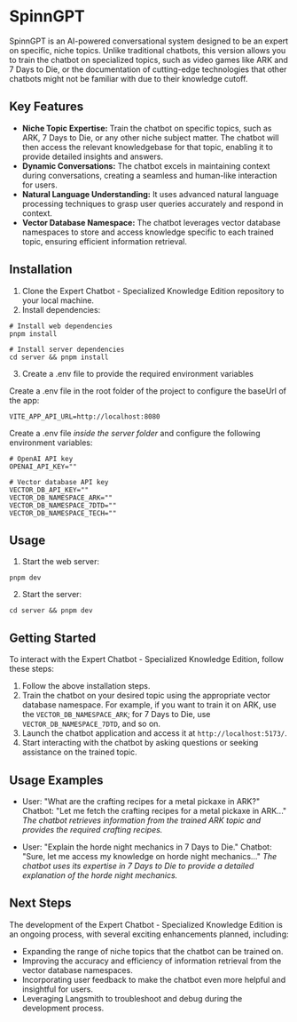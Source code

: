 # SpinnGPT

SpinnGPT is an AI-powered conversational system designed to be an expert on specific, niche topics. Unlike traditional chatbots, this version allows you to train the chatbot on specialized topics, such as video games like ARK and 7 Days to Die, or the documentation of cutting-edge technologies that other chatbots might not be familiar with due to their knowledge cutoff.

## Key Features

- **Niche Topic Expertise:** Train the chatbot on specific topics, such as ARK, 7 Days to Die, or any other niche subject matter. The chatbot will then access the relevant knowledgebase for that topic, enabling it to provide detailed insights and answers.
- **Dynamic Conversations:** The chatbot excels in maintaining context during conversations, creating a seamless and human-like interaction for users.
- **Natural Language Understanding:** It uses advanced natural language processing techniques to grasp user queries accurately and respond in context.
- **Vector Database Namespace:** The chatbot leverages vector database namespaces to store and access knowledge specific to each trained topic, ensuring efficient information retrieval.

## Installation

1. Clone the Expert Chatbot - Specialized Knowledge Edition repository to your local machine.
2. Install dependencies:

```shell
# Install web dependencies
pnpm install

# Install server dependencies
cd server && pnpm install
```

3. Create a .env file to provide the required environment variables

Create a .env file in the root folder of the project to configure the baseUrl of the app:

```
VITE_APP_API_URL=http://localhost:8080
```

Create a .env file *inside the server folder* and configure the following environment variables:

```
# OpenAI API key
OPENAI_API_KEY=""

# Vector database API key
VECTOR_DB_API_KEY=""
VECTOR_DB_NAMESPACE_ARK=""
VECTOR_DB_NAMESPACE_7DTD=""
VECTOR_DB_NAMESPACE_TECH=""
```

## Usage

1. Start the web server:

```shell
pnpm dev
```

2. Start the server:

```shell
cd server && pnpm dev
```

## Getting Started

To interact with the Expert Chatbot - Specialized Knowledge Edition, follow these steps:

1. Follow the above installation steps.
2. Train the chatbot on your desired topic using the appropriate vector database namespace. For example, if you want to train it on ARK, use the `VECTOR_DB_NAMESPACE_ARK`; for 7 Days to Die, use `VECTOR_DB_NAMESPACE_7DTD`, and so on.
3. Launch the chatbot application and access it at `http://localhost:5173/`.
4. Start interacting with the chatbot by asking questions or seeking assistance on the trained topic.

## Usage Examples

- User: "What are the crafting recipes for a metal pickaxe in ARK?"
  Chatbot: "Let me fetch the crafting recipes for a metal pickaxe in ARK..."
  _The chatbot retrieves information from the trained ARK topic and provides the required crafting recipes._

- User: "Explain the horde night mechanics in 7 Days to Die."
  Chatbot: "Sure, let me access my knowledge on horde night mechanics..."
  _The chatbot uses its expertise in 7 Days to Die to provide a detailed explanation of the horde night mechanics._

## Next Steps

The development of the Expert Chatbot - Specialized Knowledge Edition is an ongoing process, with several exciting enhancements planned, including:

- Expanding the range of niche topics that the chatbot can be trained on.
- Improving the accuracy and efficiency of information retrieval from the vector database namespaces.
- Incorporating user feedback to make the chatbot even more helpful and insightful for users.
- Leveraging Langsmith to troubleshoot and debug during the development process.
